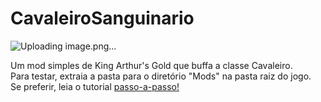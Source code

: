 # CavaleiroSanguinario
![Uploading image.png…]()

Um mod simples de King Arthur's Gold que buffa a classe Cavaleiro.<br>
Para testar, extraia a pasta para o diretório "Mods" na pasta raiz do jogo.<br>
Se preferir, leia o tutorial [passo-a-passo!](https://wellyngtonmolinari.github.io/GuiaKAGmods/)
